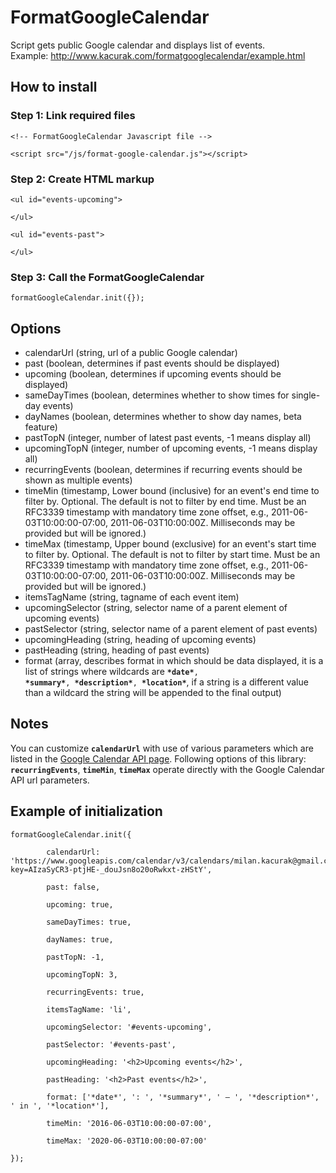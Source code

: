 # FormatGoogleCalendar
Script gets public Google calendar and displays list of events.<br>
Example: <a target="_blank" href="http://www.kacurak.com/formatgooglecalendar/example.html">http://www.kacurak.com/formatgooglecalendar/example.html</a>
## How to install
### Step 1: Link required files

<pre><code>&lt;!-- FormatGoogleCalendar Javascript file --&gt;<br>
&lt;script src="/js/format-google-calendar.js"&gt;&lt;/script&gt;</code></pre>

### Step 2: Create HTML markup

<pre><code>&lt;ul id="events-upcoming"&gt;<br>
&lt;/ul&gt;<br>
&lt;ul id="events-past"&gt;<br>
&lt;/ul&gt;</code></pre>

### Step 3: Call the FormatGoogleCalendar

<pre><code>formatGoogleCalendar.init({});</code></pre>
## Options
* calendarUrl (string, url of a public Google calendar)<br>
* past (boolean, determines if past events should be displayed)<br>
* upcoming (boolean, determines if upcoming events should be displayed)<br>
* sameDayTimes (boolean, determines whether to show times for single-day events)<br>
* dayNames (boolean, determines whether to show day names, beta feature)<br>
* pastTopN (integer, number of latest past events, -1 means display all)<br>
* upcomingTopN (integer, number of upcoming events, -1 means display all)<br>
* recurringEvents (boolean, determines if recurring events should be shown as multiple events)<br>
* timeMin (timestamp, Lower bound (inclusive) for an event's end time to filter by. Optional. The default is not to filter by end time. Must be an RFC3339 timestamp with mandatory time zone offset, e.g., 2011-06-03T10:00:00-07:00, 2011-06-03T10:00:00Z. Milliseconds may be provided but will be ignored.)<br>
* timeMax (timestamp, Upper bound (exclusive) for an event's start time to filter by. Optional. The default is not to filter by start time. Must be an RFC3339 timestamp with mandatory time zone offset, e.g., 2011-06-03T10:00:00-07:00, 2011-06-03T10:00:00Z. Milliseconds may be provided but will be ignored.)<br>
* itemsTagName (string, tagname of each event item)<br>
* upcomingSelector (string, selector name of a parent element of upcoming events)<br>
* pastSelector (string, selector name of a parent element of past events)<br>
* upcomingHeading (string, heading of upcoming events)<br>
* pastHeading (string, heading of past events)<br>
* format (array, describes format in which should be data displayed, it is a list of strings where wildcards are <code><b>\*date\*</b>, <b>\*summary\*</b>, <b>\*description\*</b>, <b>\*location\*</b></code>, if a string is a different value than a wildcard the string will be appended to the final output)<br>
## Notes
You can customize <code><b>calendarUrl</b></code> with use of various parameters which are listed in the <a target="_blank" href="https://developers.google.com/google-apps/calendar/v3/reference/events/list"> Google Calendar API page</a>. Following options of this library: <code><b>recurringEvents</b></code>, <code><b>timeMin</b></code>, <code><b>timeMax</b></code> operate directly with the Google Calendar API url parameters.

## Example of initialization
<pre><code>formatGoogleCalendar.init({<br>
        calendarUrl: 'https://www.googleapis.com/calendar/v3/calendars/milan.kacurak@gmail.com/events?key=AIzaSyCR3-ptjHE-_douJsn8o20oRwkxt-zHStY',<br>
        past: false,<br>
        upcoming: true,<br>
        sameDayTimes: true,<br>
        dayNames: true,<br>
        pastTopN: -1,<br>
        upcomingTopN: 3,<br>
        recurringEvents: true, <br>
        itemsTagName: 'li',<br>
        upcomingSelector: '#events-upcoming',<br>
        pastSelector: '#events-past',<br>
        upcomingHeading: '&lt;h2&gt;Upcoming events&lt;/h2&gt;',<br>
        pastHeading: '&lt;h2&gt;Past events&lt;/h2&gt;',<br>
        format: ['*date*', ': ', '*summary*', ' &mdash; ', '*description*', ' in ', '*location*'],<br>
        timeMin: '2016-06-03T10:00:00-07:00',<br>
        timeMax: '2020-06-03T10:00:00-07:00'<br>
});</code></pre>
